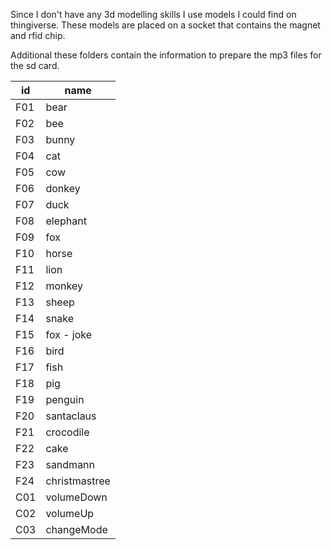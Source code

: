 Since I don't have any 3d modelling skills I use models I could find on thingiverse.
These models are placed on a socket that contains the magnet and rfid chip.

Additional these folders contain the information to prepare the mp3 files for the sd card.

| id  | name  |
|---|---|
| F01  | bear |
| F02  | bee  |
| F03  | bunny |
| F04  | cat |
| F05  | cow |
| F06  | donkey |
| F07  | duck |
| F08  | elephant |
| F09  | fox |
| F10  | horse |
| F11  | lion |
| F12  | monkey |
| F13  | sheep |
| F14  | snake |
| F15  | fox - joke |
| F16  | bird |
| F17  | fish |
| F18  | pig |
| F19  | penguin |
| F20  | santaclaus |
| F21  | crocodile |
| F22  | cake |
| F23  | sandmann |
| F24  | christmastree |
| C01  | volumeDown |
| C02  | volumeUp |
| C03  | changeMode |
